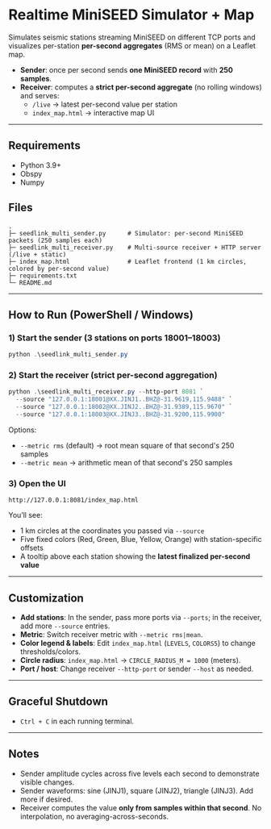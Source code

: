 # Realtime MiniSEED Simulator + Map

Simulates seismic stations streaming MiniSEED on different TCP ports and visualizes
per-station **per-second aggregates** (RMS or mean) on a Leaflet map.

- **Sender**: once per second sends **one MiniSEED record** with **250 samples**.
- **Receiver**: computes a **strict per-second aggregate** (no rolling windows) and serves:
  - `/live` → latest per-second value per station
  - `index_map.html` → interactive map UI

---

## Requirements

- Python 3.9+
- Obspy
- Numpy

## Files

```
.
├─ seedlink_multi_sender.py      # Simulator: per-second MiniSEED packets (250 samples each)
├─ seedlink_multi_receiver.py    # Multi-source receiver + HTTP server (/live + static)
├─ index_map.html                # Leaflet frontend (1 km circles, colored by per-second value)
├─ requirements.txt
└─ README.md
```

---

## How to Run (PowerShell / Windows)

### 1) Start the sender (3 stations on ports 18001–18003)
```powershell
python .\seedlink_multi_sender.py
```

### 2) Start the receiver (strict per-second aggregation)
```powershell
python .\seedlink_multi_receiver.py --http-port 8081 `
  --source "127.0.0.1:18001@XX.JINJ1..BHZ@-31.9619,115.9488" `
  --source "127.0.0.1:18002@XX.JINJ2..BHZ@-31.9389,115.9670" `
  --source "127.0.0.1:18003@XX.JINJ3..BHZ@-31.9200,115.9900"
```

Options:
- `--metric rms` (default) → root mean square of that second's 250 samples
- `--metric mean` → arithmetic mean of that second's 250 samples

### 3) Open the UI
```
http://127.0.0.1:8081/index_map.html
```

You’ll see:
- 1 km circles at the coordinates you passed via `--source`
- Five fixed colors (Red, Green, Blue, Yellow, Orange) with station-specific offsets
- A tooltip above each station showing the **latest finalized per-second value**

---

## Customization

- **Add stations**: In the sender, pass more ports via `--ports`; in the receiver, add more `--source` entries.
- **Metric**: Switch receiver metric with `--metric rms|mean`.
- **Color legend & labels**: Edit `index_map.html` (`LEVELS`, `COLORS5`) to change thresholds/colors.
- **Circle radius**: `index_map.html` → `CIRCLE_RADIUS_M = 1000` (meters).
- **Port / host**: Change receiver `--http-port` or sender `--host` as needed.

---

## Graceful Shutdown

- `Ctrl + C` in each running terminal.

---

## Notes

- Sender amplitude cycles across five levels each second to demonstrate visible changes.
- Sender waveforms: sine (JINJ1), square (JINJ2), triangle (JINJ3). Add more if desired.
- Receiver computes the value **only from samples within that second**. No interpolation, no averaging-across-seconds.
